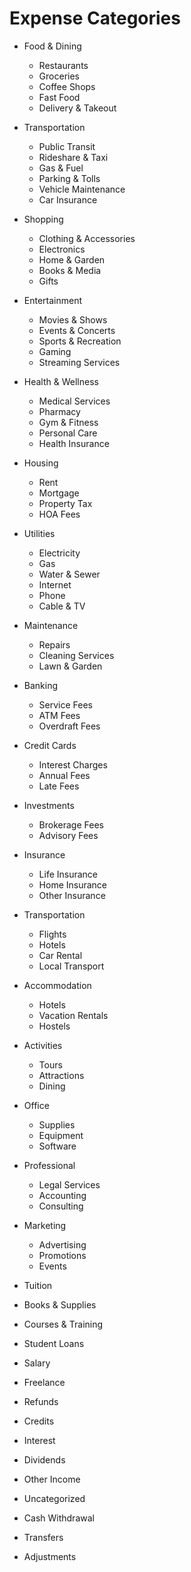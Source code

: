 # Expense Categories

- Food & Dining
  - Restaurants
  - Groceries
  - Coffee Shops
  - Fast Food
  - Delivery & Takeout
- Transportation
  - Public Transit
  - Rideshare & Taxi
  - Gas & Fuel
  - Parking & Tolls
  - Vehicle Maintenance
  - Car Insurance
- Shopping
  - Clothing & Accessories
  - Electronics
  - Home & Garden
  - Books & Media
  - Gifts
- Entertainment
  - Movies & Shows
  - Events & Concerts
  - Sports & Recreation
  - Gaming
  - Streaming Services
- Health & Wellness
  - Medical Services
  - Pharmacy
  - Gym & Fitness
  - Personal Care
  - Health Insurance

- Housing
  - Rent
  - Mortgage
  - Property Tax
  - HOA Fees
- Utilities
  - Electricity
  - Gas
  - Water & Sewer
  - Internet
  - Phone
  - Cable & TV
- Maintenance
  - Repairs
  - Cleaning Services
  - Lawn & Garden

- Banking
  - Service Fees
  - ATM Fees
  - Overdraft Fees
- Credit Cards
  - Interest Charges
  - Annual Fees
  - Late Fees
- Investments
  - Brokerage Fees
  - Advisory Fees
- Insurance
  - Life Insurance
  - Home Insurance
  - Other Insurance

- Transportation
  - Flights
  - Hotels
  - Car Rental
  - Local Transport
- Accommodation
  - Hotels
  - Vacation Rentals
  - Hostels
- Activities
  - Tours
  - Attractions
  - Dining

- Office
  - Supplies
  - Equipment
  - Software
- Professional
  - Legal Services
  - Accounting
  - Consulting
- Marketing
  - Advertising
  - Promotions
  - Events

- Tuition
- Books & Supplies
- Courses & Training
- Student Loans

- Salary
- Freelance
- Refunds
- Credits
- Interest
- Dividends
- Other Income

- Uncategorized
- Cash Withdrawal
- Transfers
- Adjustments